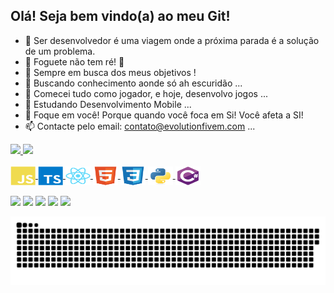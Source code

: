 ## Olá! Seja bem vindo(a) ao meu Git!

- 💖 Ser desenvolvedor é uma viagem onde a próxima parada é a solução de um problema.
- 🤑 Foguete não tem ré! 🚀
- 🙏 Sempre em busca dos meus objetivos !
- 🤖 Buscando conhecimento aonde só ah escuridão ...
- 🌱 Comecei tudo como jogador, e hoje, desenvolvo jogos ...
- 💞️ Estudando Desenvolvimento Mobile ...
- 👀 Foque em você! Porque quando você foca em Si! Você afeta a SI!
- 📫 Contacte pelo email: contato@evolutionfivem.com ...

<div>
  <a href="https://github.com/andifabris">
  <img height="180em" src="https://github-readme-stats.vercel.app/api?username=andifabris&show_icons=true&theme=dark&include_all_commits=true&count_private=true"/>
  <img height="180em" src="https://github-readme-stats.vercel.app/api/top-langs/?username=andifabris&layout=compact&langs_count=7&theme=dark"/>
</div>

<div style="display: inline_block"><br>
  <img align="center" alt="Andi-Js" height="30" width="40" src="https://raw.githubusercontent.com/devicons/devicon/master/icons/javascript/javascript-plain.svg">
  <img align="center" alt="Andi-Ts" height="30" width="40" src="https://raw.githubusercontent.com/devicons/devicon/master/icons/typescript/typescript-plain.svg">
  <img align="center" alt="Andi-React" height="30" width="40" src="https://raw.githubusercontent.com/devicons/devicon/master/icons/react/react-original.svg">
  <img align="center" alt="Andi-HTML" height="30" width="40" src="https://raw.githubusercontent.com/devicons/devicon/master/icons/html5/html5-original.svg">
  <img align="center" alt="Andi-CSS" height="30" width="40" src="https://raw.githubusercontent.com/devicons/devicon/master/icons/css3/css3-original.svg">
  <img align="center" alt="Andi-Python" height="30" width="40" src="https://raw.githubusercontent.com/devicons/devicon/master/icons/python/python-original.svg">
  <img align="center" alt="Andi-Csharp" height="30" width="40" src="https://raw.githubusercontent.com/devicons/devicon/master/icons/csharp/csharp-original.svg">
</div>
  
<br>
<div> 
 <a href="https://www.youtube.com/channel/UCmrgyBaEaeHh_0o9DbvqJ_w" target="_blank"><img src="https://img.shields.io/badge/YouTube-FF0000?style=for-the-badge&logo=youtube&logoColor=white" target="_blank"></a>
 <a href="https://instagram.com/andifabris" target="_blank"><img src="https://img.shields.io/badge/-Instagram-%23E4405F?style=for-the-badge&logo=instagram&logoColor=white" target="_blank"></a>
 <a href="https://www.twitch.tv/andigame" target="_blank"><img src="https://img.shields.io/badge/Twitch-9146FF?style=for-the-badge&logo=twitch&logoColor=white" target="_blank"></a>
 <a href="https://discord.gg/RhWPgyptks" target="_blank"><img src="https://img.shields.io/badge/Discord-7289DA?style=for-the-badge&logo=discord&logoColor=white" target="_blank"></a> 
 <a href = "mailto:contato@evolutionfivem.com"><img src="https://img.shields.io/badge/-Gmail-%23333?style=for-the-badge&logo=gmail&logoColor=white" target="_blank"></a>
<br>

![Snake animation](https://github.com/andifabris/andifabris/blob/output/github-contribution-grid-snake.svg)
 
</div>
